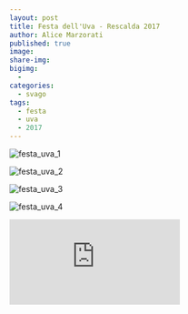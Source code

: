 ```yaml
---
layout: post
title: Festa dell'Uva - Rescalda 2017
author: Alice Marzorati
published: true
image:
share-img:
bigimg:
  - 
categories:
  - svago
tags:
  - festa
  - uva
  - 2017
---
```


![festa_uva_1](https://farm5.staticflickr.com/4483/37015460700_0e871f561d_b.jpg)

![festa_uva_2](https://farm5.staticflickr.com/4368/36561434144_90a677185b_b.jpg)

![festa_uva_3](https://farm5.staticflickr.com/4430/37224499126_80fbbb205c_b.jpg)

![festa_uva_4](https://farm5.staticflickr.com/4428/37224502556_eab718d17c_b.jpg)

<iframe src="https://www.youtube.com/embed/kaWBoV5VUKA?rel=0&amp;controls=0&amp;showinfo=0" frameborder="0" allowfullscreen></iframe>
